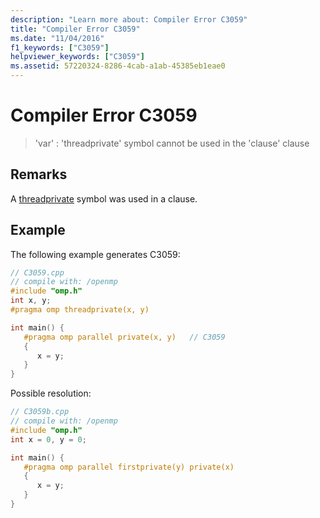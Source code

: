 ```yaml
---
description: "Learn more about: Compiler Error C3059"
title: "Compiler Error C3059"
ms.date: "11/04/2016"
f1_keywords: ["C3059"]
helpviewer_keywords: ["C3059"]
ms.assetid: 57220324-8286-4cab-a1ab-45385eb1eae0
---
```

# Compiler Error C3059

> 'var' : 'threadprivate' symbol cannot be used in the 'clause' clause

## Remarks

A [threadprivate](../../parallel/openmp/reference/openmp-directives.md#threadprivate) symbol was used in a clause.

## Example

The following example generates C3059:

```cpp
// C3059.cpp
// compile with: /openmp
#include "omp.h"
int x, y;
#pragma omp threadprivate(x, y)

int main() {
   #pragma omp parallel private(x, y)   // C3059
   {
      x = y;
   }
}
```

Possible resolution:

```cpp
// C3059b.cpp
// compile with: /openmp
#include "omp.h"
int x = 0, y = 0;

int main() {
   #pragma omp parallel firstprivate(y) private(x)
   {
      x = y;
   }
}
```
